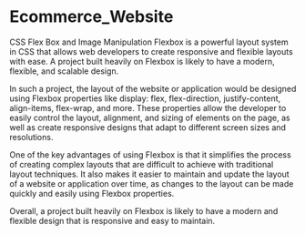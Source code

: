 # Ecommerce_Website
CSS Flex Box and Image Manipulation
Flexbox is a powerful layout system in CSS that allows web developers to create responsive and flexible layouts with ease. A project built heavily on Flexbox is likely to have a modern, flexible, and scalable design.

In such a project, the layout of the website or application would be designed using Flexbox properties like display: flex, flex-direction, justify-content, align-items, flex-wrap, and more. These properties allow the developer to easily control the layout, alignment, and sizing of elements on the page, as well as create responsive designs that adapt to different screen sizes and resolutions.

One of the key advantages of using Flexbox is that it simplifies the process of creating complex layouts that are difficult to achieve with traditional layout techniques. It also makes it easier to maintain and update the layout of a website or application over time, as changes to the layout can be made quickly and easily using Flexbox properties.

Overall, a project built heavily on Flexbox is likely to have a modern and flexible design that is responsive and easy to maintain.
